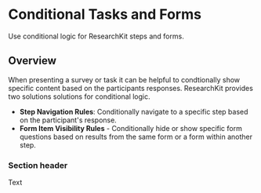 # Conditional Tasks and Forms

Use conditional logic for ResearchKit steps and forms.

## Overview

When presenting a survey or task it can be helpful to condtionally show specific content based on the participants responses. ResearchKit provides two solutions solutions for conditional logic.

- **Step Navigation Rules**: Conditionally navigate to a specific step based on the participant's response.
- **Form Item Visibility Rules** - Conditionally hide or show specific form questions based on results from the same form or a form within another step.



### Section header

<!--@START_MENU_TOKEN@-->Text<!--@END_MENU_TOKEN@-->
